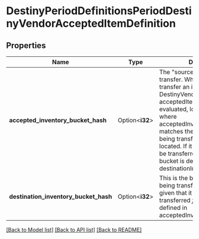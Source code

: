 # DestinyPeriodDefinitionsPeriodDestinyVendorAcceptedItemDefinition

## Properties

Name | Type | Description | Notes
------------ | ------------- | ------------- | -------------
**accepted_inventory_bucket_hash** | Option<**i32**> | The \"source\" bucket for a transfer. When a user wants to transfer an item, the appropriate DestinyVendorDefinition's acceptedItems property is evaluated, looking for an entry where acceptedInventoryBucketHash matches the bucket that the item being transferred is currently located. If it exists, the item will be transferred into whatever bucket is defined by destinationInventoryBucketHash. | [optional]
**destination_inventory_bucket_hash** | Option<**i32**> | This is the bucket where the item being transferred will be put, given that it was being transferred *from* the bucket defined in acceptedInventoryBucketHash. | [optional]

[[Back to Model list]](../README.md#documentation-for-models) [[Back to API list]](../README.md#documentation-for-api-endpoints) [[Back to README]](../README.md)


